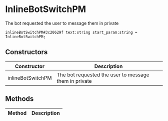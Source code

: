 # InlineBotSwitchPM
The bot requested the user to message them in private

```
inlineBotSwitchPM#3c20629f text:string start_param:string = InlineBotSwitchPM;
```

## Constructors
| Constructor | Description |
| ---- | ----------- |
| inlineBotSwitchPM | The bot requested the user to message them in private |


## Methods
| Method | Description |
| ---- | ----------- |


